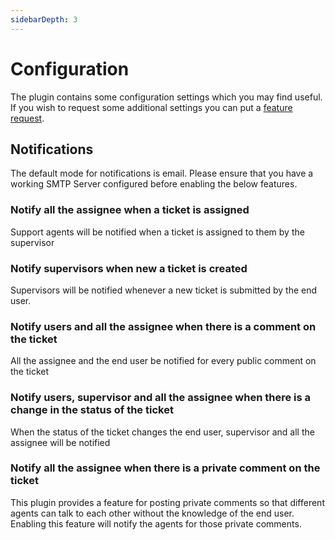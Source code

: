 ```yaml
---
sidebarDepth: 3
---
```


# Configuration

The plugin contains some configuration settings which you may find useful. If you wish to request some additional settings you can put a [feature request](https://github.com/fytinnovations/oc-helpdesk/issues).

## Notifications

The default mode for notifications is email. Please ensure that you have a working SMTP Server configured before enabling the below features.

### Notify all the assignee when a ticket is assigned

Support agents will be notified when a ticket is assigned to them by the supervisor

### Notify supervisors when new a ticket is created

Supervisors will be notified whenever a new ticket is submitted by the end user.

### Notify users and all the assignee when there is a comment on the ticket

All the assignee and the end user be notified for every public comment on the ticket

### Notify users, supervisor and all the assignee when there is a change in the status of the ticket

When the status of the ticket changes the end user, supervisor and all the assignee will be notified

### Notify all the assignee when there is a private comment on the ticket

This plugin provides a feature for posting private comments so that different agents can talk to each other without the knowledge of the end user. Enabling this feature will notify the agents for those private comments.

